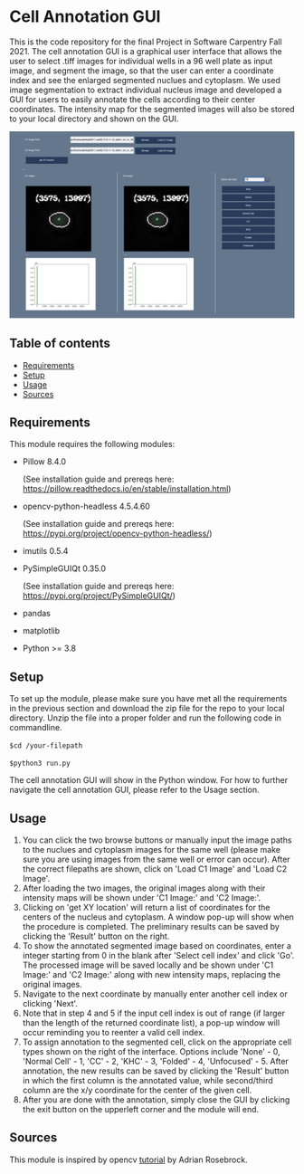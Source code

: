 # Cell Annotation GUI
This is the code repository for the final Project in Software Carpentry Fall 2021. The cell annotation GUI is a graphical user interface that allows the user to select .tiff images for individual wells in a 96 well plate as input image, and segment the image, so that the user can enter a coordinate index and see the enlarged segmented nuclues and cytoplasm. We used image segmentation to extract individual nucleus image and developed a GUI for users to easily annotate the cells according to their center coordinates. The intensity map for the segmented images will also be stored to your local directory and shown on the GUI.

![screenshot](https://github.com/mordred-skywalker/Image_Processing_GUI/blob/main/GUI_img/screenshot1.png)

## Table of contents
* [Requirements](https://github.com/mordred-skywalker/Image_Processing_GUI#Requirements)
* [Setup](https://github.com/mordred-skywalker/Image_Processing_GUI#Setup)
* [Usage](https://github.com/mordred-skywalker/Image_Processing_GUI#Usage)
* [Sources](https://github.com/mordred-skywalker/Image_Processing_GUI#Sources)

## Requirements

This module requires the following modules:

* Pillow 8.4.0 

     (See installation guide and prereqs here: https://pillow.readthedocs.io/en/stable/installation.html)
* opencv-python-headless 4.5.4.60

     (See installation guide and prereqs here: https://pypi.org/project/opencv-python-headless/)
* imutils 0.5.4
* PySimpleGUIQt 0.35.0

     (See installation guide and prereqs here: https://pypi.org/project/PySimpleGUIQt/)
* pandas
* matplotlib
* Python >= 3.8

## Setup

To set up the module, please make sure you have met all the requirements in the previous section and download the zip file for the repo to your local directory. Unzip the file into a proper folder and run the following code in commandline.

`$cd /your-filepath`

`$python3 run.py`

The cell annotation GUI will show in the Python window. For how to further navigate the cell annotation GUI, please refer to the Usage section.

## Usage

1. You can click the two browse buttons or manually input the image paths to the nuclues and cytoplasm images for the same well (please make sure you are using images from the same well or error can occur). After the correct filepaths are shown, click on 'Load C1 Image' and 'Load C2 Image'.
2. After loading the two images, the original images along with their intensity maps will be shown under 'C1 Image:' and 'C2 Image:'.
3. Clicking on 'get XY location' will return a list of coordinates for the centers of the nucleus and cytoplasm. A window pop-up will show when the procedure is completed. The preliminary results can be saved by clicking the 'Result' button on the right.
4. To show the annotated segmented image based on coordinates, enter a integer starting from 0 in the blank after 'Select cell index' and click 'Go'. The processed image will be saved locally and be shown under 'C1 Image:' and 'C2 Image:' along with new intensity maps, replacing the original images.
5. Navigate to the next coordinate by manually enter another cell index or clicking 'Next'.
6. Note that in step 4 and 5 if the input cell index is out of range (if larger than the length of the returned coordinate list), a pop-up window will occur reminding you to reenter a valid cell index.
7. To assign annotation to the segmented cell, click on the appropriate cell types shown on the right of the interface. Options include 'None' - 0, 'Normal Cell' - 1, 'CC' - 2, 'KHC' - 3, 'Folded' - 4, 'Unfocused' - 5. After annotation, the new results can be saved by clicking the 'Result' button in which the first column is the annotated value, while second/third column are the x/y coordinate for the center of the given cell.
8. After you are done with the annotation, simply close the GUI by clicking the exit button on the upperleft corner and the module will end.


## Sources
This module is inspired by opencv [tutorial](https://www.pyimagesearch.com/2016/02/01/opencv-center-of-contour/) by Adrian Rosebrock.
